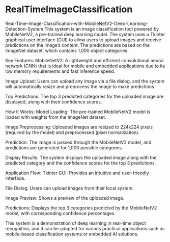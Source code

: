 # RealTimeImageClassification

Real-Time-Image-Classification-with-MobileNetV2-Deep-Learning-Detection-System
This system is an image classification tool powered by MobileNetV2, a pre-trained deep learning model. The system uses a Tkinter graphical user interface (GUI) to allow users to upload images and receive predictions on the image’s content. The predictions are based on the ImageNet dataset, which contains 1,000 object categories.

Key Features:
MobileNetV2: A lightweight and efficient convolutional neural network (CNN) that is ideal for mobile and embedded applications due to its low memory requirements and fast inference speed.

Image Upload: Users can upload any image via a file dialog, and the system will automatically resize and preprocess the image to make predictions.

Top Predictions: The top 3 predicted categories for the uploaded image are displayed, along with their confidence scores.

How It Works:
Model Loading: The pre-trained MobileNetV2 model is loaded with weights from the ImageNet dataset.

Image Preprocessing: Uploaded images are resized to 224x224 pixels (required by the model) and preprocessed (pixel normalization).

Prediction: The image is passed through the MobileNetV2 model, and predictions are generated for 1,000 possible categories.

Display Results: The system displays the uploaded image along with the predicted category and the confidence scores for the top 3 predictions.

Application Flow:
Tkinter GUI: Provides an intuitive and user-friendly interface.

File Dialog: Users can upload images from their local system.

Image Preview: Shows a preview of the uploaded image.

Predictions: Displays the top 3 categories predicted by the MobileNetV2 model, with corresponding confidence percentages.

This system is a demonstration of deep learning in real-time object recognition, and it can be adapted for various practical applications such as mobile-based classification systems or embedded AI solutions.
